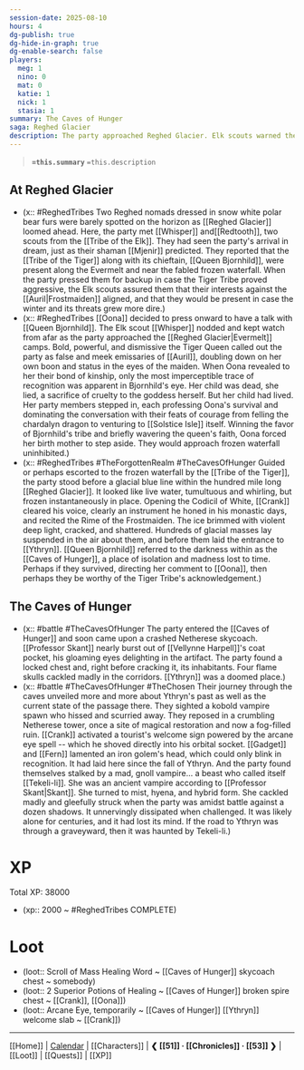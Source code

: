 ```yaml
---
session-date: 2025-08-10
hours: 4
dg-publish: true
dg-hide-in-graph: true
dg-enable-search: false
players:
  meg: 1
  nino: 0
  mat: 0
  katie: 1
  nick: 1
  stasia: 1
summary: The Caves of Hunger
saga: Reghed Glacier
description: The party approached Reghed Glacier. Elk scouts warned them of Queen Bjornhild of the Tiger Tribe, though Oona sought an audience regardless. Declaring to the clan that her birth daughter not only survived but had slain dragons and braved the Sea of Ice, the party assuaged the queen to stand down. Crank recited the Rime of the Frostmaiden and shattered the ice holding the frozen waterfall together. And thus the party entered the Caves of Hunger. Within the glacial depths, they found the road was a graveyard littered with the remnants of Ythryn fall... and of creatures who bloomed or doomed themselves alongside it. Soon the party found themselves stalked by a gnoll vampire... Tekeli-li, the Hunger of Isolation. 
---
```


> **`=this.summary`**
> `=this.description`

## At Reghed Glacier
- (x::  #ReghedTribes  Two Reghed nomads dressed in snow white polar bear furs were barely spotted on the horizon as [[Reghed Glacier]] loomed ahead. Here, the party met [[Whisper]] and[[Redtooth]], two scouts from the [[Tribe of the Elk]]. They had seen the party's arrival in dream, just as their shaman [[Mjenir]] predicted. They reported that the [[Tribe of the Tiger]] along with its chieftain, [[Queen Bjornhild]], were present along the Evermelt and near the fabled frozen waterfall. When the party pressed them for backup in case the Tiger Tribe proved aggressive, the Elk scouts assured them that their interests against the [[Auril|Frostmaiden]] aligned, and that they would be present in case the winter and its threats grew more dire.)
- (x:: #ReghedTribes [[Oona]] decided to press onward to have a talk with [[Queen Bjornhild]]. The Elk scout [[Whisper]] nodded and kept watch from afar as the party approached the [[Reghed Glacier|Evermelt]] camps. Bold, powerful, and dismissive the Tiger Queen called out the party as false and meek emissaries of [[Auril]], doubling down on her own boon and status in the eyes of the maiden. When Oona revealed to her their bond of kinship, only the most imperceptible trace of recognition was apparent in Bjornhild's eye. Her child was dead, she lied, a sacrifice of cruelty to the goddess herself. But her child had lived. Her party members stepped in, each professing Oona's survival and dominating the conversation with their feats of courage from felling the chardalyn dragon to venturing to [[Solstice Isle]] itself. Winning the favor of Bjornhild's tribe and briefly wavering the queen's faith, Oona forced her birth mother to step aside. They would approach frozen waterfall uninhibited.)
- (x:: #ReghedTribes #TheForgottenRealm #TheCavesOfHunger Guided or perhaps escorted to the frozen waterfall by the [[Tribe of the Tiger]], the party stood before a glacial blue line within the hundred mile long [[Reghed Glacier]]. It looked like live water, tumultuous and whirling, but frozen instantaneously in place. Opening the Codicil of White, [[Crank]] cleared his voice, clearly an instrument he honed in his monastic days, and recited the Rime of the Frostmaiden. The ice brimmed with violent deep light, cracked, and shattered. Hundreds of glacial masses lay suspended in the air about them, and before them laid the entrance to [[Ythryn]]. [[Queen Bjornhild]] referred to the darkness within as the [[Caves of Hunger]], a place of isolation and madness lost to time. Perhaps if they survived, directing her comment to [[Oona]], then perhaps they be worthy of the Tiger Tribe's acknowledgement.)

## The Caves of Hunger
- (x::  #battle #TheCavesOfHunger The party entered the [[Caves of Hunger]] and soon came upon a crashed Netherese skycoach. [[Professor Skant]] nearly burst out of [[Vellynne Harpell]]'s coat pocket, his gloaming eyes delighting in the artifact. The party found a locked chest and, right before cracking it, its inhabitants. Four flame skulls cackled madly in the corridors. [[Ythryn]] was a doomed place.)
- (x:: #battle #TheCavesOfHunger #TheChosen Their journey through the caves unveiled more and more about Ythryn's past as well as the current state of the passage there. They sighted a kobold vampire spawn who hissed and scurried away. They reposed in a crumbling Netherese tower, once a site of magical restoration and now a fog-filled ruin. [[Crank]] activated a tourist's welcome sign powered by the arcane eye spell -- which he shoved directly into his orbital socket. [[Gadget]] and [[Fern]] lamented an iron golem's head, which could only blink in recognition. It had laid here since the fall of Ythryn. And the party found themselves stalked by a mad, gnoll vampire... a beast who called itself [[Tekeli-li]]. She was an ancient vampire according to [[Professor Skant|Skant]]. She turned to mist, hyena, and hybrid form. She cackled madly and gleefully struck when the party was amidst battle against a dozen shadows. It unnervingly dissipated when challenged. It was likely alone for centuries, and it had lost its mind. If the road to Ythryn was through a graveyward, then it was haunted by Tekeli-li.)

# XP
Total XP: 38000
- (xp::  2000 ~ #ReghedTribes COMPLETE) 

# Loot
- (loot::  Scroll of Mass Healing Word ~ [[Caves of Hunger]] skycoach chest ~ somebody)
- (loot::  2 Superior Potions of Healing ~ [[Caves of Hunger]] broken spire chest ~ [[Crank]], [[Oona]])
- (loot::  Arcane Eye, temporarily ~ [[Caves of Hunger]] [[Ythryn]] welcome slab ~ [[Crank]])

---
[[Home]] | [Calendar](https://app.fantasy-calendar.com/calendars/38f9e3f5098bac1f655a4fb4241f35eb) | [[Characters]] | **❮ [[51]] · [[Chronicles]] ·  [[53]] ❯** | [[Loot]] | [[Quests]]  | [[XP]]
